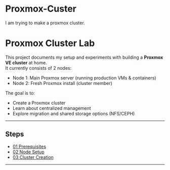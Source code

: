 # Proxmox-Custer
I am trying to make a proxmox cluster.
# Proxmox Cluster Lab

This project documents my setup and experiments with building a **Proxmox VE cluster** at home.  
It currently consists of 2 nodes:

- Node 1: Main Proxmox server (running production VMs & containers)
- Node 2: Fresh Proxmox install (cluster member)

The goal is to:
- Create a Proxmox cluster
- Learn about centralized management
- Explore migration and shared storage options (NFS/CEPH)

---

## Steps
- [01 Prerequisites](Docs/01_Prerequisites.md)
- [02 Node Setup](Docs/02_Node-Setup.md)
- [03 Cluster Creation](Docs/03_Cluster-Creation.md)

---
